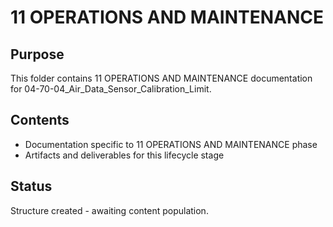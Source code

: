 # 11 OPERATIONS AND MAINTENANCE

## Purpose
This folder contains 11 OPERATIONS AND MAINTENANCE documentation for 04-70-04_Air_Data_Sensor_Calibration_Limit.

## Contents
- Documentation specific to 11 OPERATIONS AND MAINTENANCE phase
- Artifacts and deliverables for this lifecycle stage

## Status
Structure created - awaiting content population.
